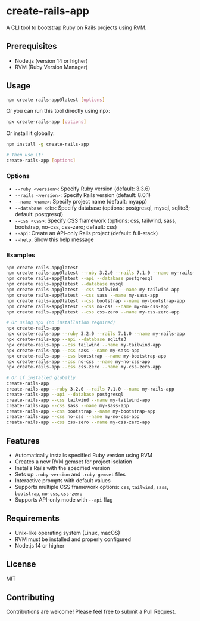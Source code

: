 # create-rails-app

A CLI tool to bootstrap Ruby on Rails projects using RVM.

## Prerequisites

- Node.js (version 14 or higher)
- RVM (Ruby Version Manager)

## Usage

```bash
npm create rails-app@latest [options]
```

Or you can run this tool directly using npx:

```bash
npx create-rails-app [options]
```

Or install it globally:

```bash
npm install -g create-rails-app

# Then use it:
create-rails-app [options]
```

### Options

- `--ruby <version>`: Specify Ruby version (default: 3.3.6)
- `--rails <version>`: Specify Rails version (default: 8.0.1)
- `--name <name>`: Specify project name (default: myapp)
- `--database <db>`: Specify database (options: postgresql, mysql, sqlite3; default: postgresql)
- `--css <css>`: Specify CSS framework (options: css, tailwind, sass, bootstrap, no-css, css-zero; default: css)
- `--api`: Create an API-only Rails project (default: full-stack)
- `--help`: Show this help message

### Examples

```bash
npm create rails-app@latest
npm create rails-app@latest --ruby 3.2.0 --rails 7.1.0 --name my-rails-app
npm create rails-app@latest --api --database postgresql
npm create rails-app@latest --database mysql
npm create rails-app@latest --css tailwind --name my-tailwind-app
npm create rails-app@latest --css sass --name my-sass-app
npm create rails-app@latest --css bootstrap --name my-bootstrap-app
npm create rails-app@latest --css no-css --name my-no-css-app
npm create rails-app@latest --css css-zero --name my-css-zero-app

# Or using npx (no installation required)
npx create-rails-app
npx create-rails-app --ruby 3.2.0 --rails 7.1.0 --name my-rails-app
npx create-rails-app --api --database sqlite3
npx create-rails-app --css tailwind --name my-tailwind-app
npx create-rails-app --css sass --name my-sass-app
npx create-rails-app --css bootstrap --name my-bootstrap-app
npx create-rails-app --css no-css --name my-no-css-app
npx create-rails-app --css css-zero --name my-css-zero-app

# Or if installed globally
create-rails-app
create-rails-app --ruby 3.2.0 --rails 7.1.0 --name my-rails-app
create-rails-app --api --database postgresql
create-rails-app --css tailwind --name my-tailwind-app
create-rails-app --css sass --name my-sass-app
create-rails-app --css bootstrap --name my-bootstrap-app
create-rails-app --css no-css --name my-no-css-app
create-rails-app --css css-zero --name my-css-zero-app
```

## Features

- Automatically installs specified Ruby version using RVM
- Creates a new RVM gemset for project isolation
- Installs Rails with the specified version
- Sets up `.ruby-version` and `.ruby-gemset` files
- Interactive prompts with default values
- Supports multiple CSS framework options: `css`, `tailwind`, `sass`, `bootstrap`, `no-css`, `css-zero`
- Supports API-only mode with `--api` flag

## Requirements

- Unix-like operating system (Linux, macOS)
- RVM must be installed and properly configured
- Node.js 14 or higher

## License

MIT

## Contributing

Contributions are welcome! Please feel free to submit a Pull Request.
